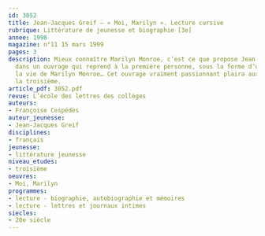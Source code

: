 ```yaml
---
id: 3052
title: Jean-Jacques Greif – « Moi, Marilyn ». Lecture cursive 
rubrique: Littérature de jeunesse et biographie [3e]
annee: 1998
magazine: n°11 15 mars 1999
pages: 3
description: Mieux connaître Marilyn Monroe, c’est ce que propose Jean-Jacques Greif
  dans un ouvrage qui reprend à la première personne, sous la forme d’un journal,
  la vie de Marilyn Monroe… Cet ouvrage vraiment passionnant plaira aux élèves dès
  la troisième.
article_pdf: 3052.pdf
revue: L’école des lettres des collèges
auteurs:
- Françoise Cespédès
auteur_jeunesse:
- Jean-Jacques Greif
disciplines:
- français
jeunesse:
- littérature jeunesse
niveau_etudes:
- troisième
oeuvres:
- Moi, Marilyn
programmes:
- lecture - biographie, autobiographie et mémoires
- lecture - lettres et journaux intimes
siecles:
- 20e siècle
---
```


